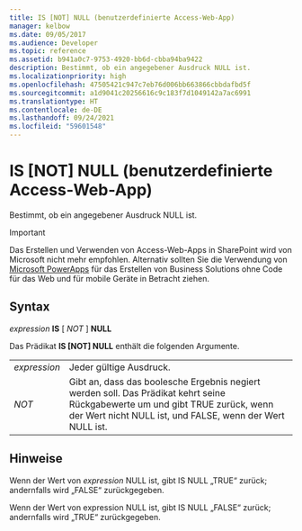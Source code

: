 ```yaml
---
title: IS [NOT] NULL (benutzerdefinierte Access-Web-App)
manager: kelbow
ms.date: 09/05/2017
ms.audience: Developer
ms.topic: reference
ms.assetid: b941a0c7-9753-4920-bb6d-cbba94ba9422
description: Bestimmt, ob ein angegebener Ausdruck NULL ist.
ms.localizationpriority: high
ms.openlocfilehash: 47505421c947c7eb76d006bb663866cbbdafbd5f
ms.sourcegitcommit: a1d9041c20256616c9c183f7d1049142a7ac6991
ms.translationtype: HT
ms.contentlocale: de-DE
ms.lasthandoff: 09/24/2021
ms.locfileid: "59601548"
---
```

# <a name="is-not-null-access-custom-web-app"></a>IS [NOT] NULL (benutzerdefinierte Access-Web-App)

Bestimmt, ob ein angegebener Ausdruck NULL ist.
  
> [!IMPORTANT]
> Das Erstellen und Verwenden von Access-Web-Apps in SharePoint wird von Microsoft nicht mehr empfohlen. Alternativ sollten Sie die Verwendung von [Microsoft PowerApps](https://powerapps.microsoft.com/en-us/) für das Erstellen von Business Solutions ohne Code für das Web und für mobile Geräte in Betracht ziehen. 
  
## <a name="syntax"></a>Syntax

 *expression* **IS** [  *NOT*  ] **NULL**
  
Das Prädikat **IS [NOT] NULL** enthält die folgenden Argumente. 
  
|||
|:-----|:-----|
| *expression*  <br/> |Jeder gültige Ausdruck.  <br/> |
| *NOT*  <br/> |Gibt an, dass das boolesche Ergebnis negiert werden soll. Das Prädikat kehrt seine Rückgabewerte um und gibt TRUE zurück, wenn der Wert nicht NULL ist, und FALSE, wenn der Wert NULL ist.  <br/> |
   
## <a name="remarks"></a>Hinweise

Wenn der Wert von *expression* NULL ist, gibt IS NULL „TRUE“ zurück; andernfalls wird „FALSE“ zurückgegeben. 
  
Wenn der Wert von expression NULL ist, gibt IS NULL „FALSE“ zurück; andernfalls wird „TRUE“ zurückgegeben.
  

